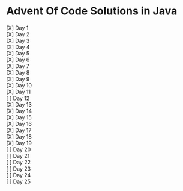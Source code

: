 # Advent Of Code Solutions in Java
[X] Day 1  
[X] Day 2  
[X] Day 3  
[X] Day 4  
[X] Day 5  
[X] Day 6  
[X] Day 7  
[X] Day 8  
[X] Day 9  
[X] Day 10  
[X] Day 11  
[ ] Day 12  
[X] Day 13  
[X] Day 14  
[X] Day 15  
[X] Day 16  
[X] Day 17  
[X] Day 18  
[X] Day 19  
[ ] Day 20  
[ ] Day 21  
[ ] Day 22  
[ ] Day 23  
[ ] Day 24  
[ ] Day 25  
